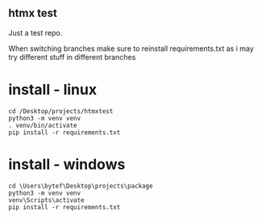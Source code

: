 ## htmx test

Just a test repo.

When switching branches make sure to reinstall requirements.txt as i may try different stuff in different branches


# install - linux

```
cd /Desktop/projects/htmxtest
python3 -m venv venv
. venv/bin/activate
pip install -r requirements.txt
```


# install - windows

```
cd \Users\bytef\Desktop\projects\package
python3 -m venv venv
venv\Scripts\activate
pip install -r requirements.txt
```

